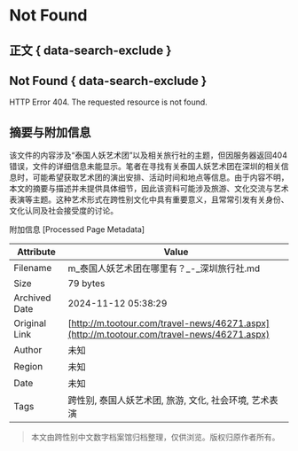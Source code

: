 # Not Found

## 正文 { data-search-exclude }


## Not Found { data-search-exclude }

HTTP Error 404. The requested resource is not found.

## 摘要与附加信息

<!-- tcd_abstract -->
该文件的内容涉及“泰国人妖艺术团”以及相关旅行社的主题，但因服务器返回404错误，文件的详细信息未能显示。笔者在寻找有关泰国人妖艺术团在深圳的相关信息时，可能希望获取艺术团的演出安排、活动时间和地点等信息。由于内容不明，本文的摘要与描述并未提供具体细节，因此该资料可能涉及旅游、文化交流与艺术表演等主题。这种艺术形式在跨性别文化中具有重要意义，且常常引发有关身份、文化认同及社会接受度的讨论。
<!-- tcd_abstract_end -->

附加信息 [Processed Page Metadata]

| Attribute       | Value                                  |
|-----------------|----------------------------------------|
| Filename        | m_泰国人妖艺术团在哪里有？_-_深圳旅行社.md                             |
| Size            | 79 bytes                           |
| Archived Date   | 2024-11-12 05:38:29                             |
| Original Link   | [http://m.tootour.com/travel-news/46271.aspx](http://m.tootour.com/travel-news/46271.aspx)                       |
| Author          | 未知                               |
| Region          | 未知                               |
| Date            | 未知                                 |
| Tags            | 跨性别, 泰国人妖艺术团, 旅游, 文化, 社会环境, 艺术表演                                 |
>
> 本文由跨性别中文数字档案馆归档整理，仅供浏览。版权归原作者所有。
>